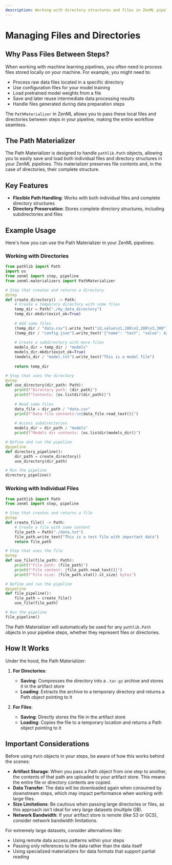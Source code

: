 ```yaml
---
description: Working with directory structures and files in ZenML pipelines.
---
```


# Managing Files and Directories

## Why Pass Files Between Steps?

When working with machine learning pipelines, you often need to process files stored locally on your machine. For example, you might need to:

- Process raw data files located in a specific directory
- Use configuration files for your model training
- Load pretrained model weights from a file
- Save and later reuse intermediate data processing results
- Handle files generated during data preparation steps

The `PathMaterializer` in ZenML allows you to pass these local files and directories between steps in your pipeline, making the entire workflow seamless.

## The Path Materializer

The Path Materializer is designed to handle `pathlib.Path` objects, allowing you to easily save and load both individual files and directory structures in your ZenML pipelines. This materializer preserves file contents and, in the case of directories, their complete structure.

## Key Features

- **Flexible Path Handling**: Works with both individual files and complete directory structures
- **Directory Preservation**: Stores complete directory structures, including subdirectories and files

## Example Usage

Here's how you can use the Path Materializer in your ZenML pipelines:

### Working with Directories

```python
from pathlib import Path
import os
from zenml import step, pipeline
from zenml.materializers import PathMaterializer

# Step that creates and returns a directory
@step
def create_directory() -> Path:
    # Create a temporary directory with some files
    temp_dir = Path("./my_data_directory")
    temp_dir.mkdir(exist_ok=True)
    
    # Add some files
    (temp_dir / "data.csv").write_text("id,value\n1,100\n2,200\n3,300")
    (temp_dir / "config.json").write_text('{"name": "test", "value": 42}')
    
    # Create a subdirectory with more files
    models_dir = temp_dir / "models"
    models_dir.mkdir(exist_ok=True)
    (models_dir / "model.txt").write_text("This is a model file")
    
    return temp_dir

# Step that uses the directory
@step
def use_directory(dir_path: Path):
    print(f"Directory path: {dir_path}")
    print(f"Contents: {os.listdir(dir_path)}")
    
    # Read some files
    data_file = dir_path / "data.csv"
    print(f"Data file contents:\n{data_file.read_text()}")
    
    # Access subdirectories
    models_dir = dir_path / "models"
    print(f"Models dir contents: {os.listdir(models_dir)}")

# Define and run the pipeline
@pipeline
def directory_pipeline():
    dir_path = create_directory()
    use_directory(dir_path)

# Run the pipeline
directory_pipeline()
```

### Working with Individual Files

```python
from pathlib import Path
from zenml import step, pipeline

# Step that creates and returns a file
@step
def create_file() -> Path:
    # Create a file with some content
    file_path = Path("./data.txt")
    file_path.write_text("This is a test file with important data")
    return file_path

# Step that uses the file
@step
def use_file(file_path: Path):
    print(f"File path: {file_path}")
    print(f"File content: {file_path.read_text()}")
    print(f"File size: {file_path.stat().st_size} bytes")

# Define and run the pipeline
@pipeline
def file_pipeline():
    file_path = create_file()
    use_file(file_path)

# Run the pipeline
file_pipeline()
```

The Path Materializer will automatically be used for any `pathlib.Path` objects in your pipeline steps, whether they represent files or directories.

## How It Works

Under the hood, the Path Materializer:

1. **For Directories**:
   - **Saving**: Compresses the directory into a `.tar.gz` archive and stores it in the artifact store
   - **Loading**: Extracts the archive to a temporary directory and returns a Path object pointing to it

2. **For Files**:
   - **Saving**: Directly stores the file in the artifact store
   - **Loading**: Copies the file to a temporary location and returns a Path object pointing to it 

## Important Considerations

Before using `Path` objects in your steps, be aware of how this works behind the scenes:

- **Artifact Storage**: When you pass a Path object from one step to another, the contents of that path are uploaded to your artifact store. This means the entire file or directory contents are copied.
- **Data Transfer**: The data will be downloaded again when consumed by downstream steps, which may impact performance when working with large files.
- **Size Limitations**: Be cautious when passing large directories or files, as this approach isn't ideal for very large datasets (multiple GB).
- **Network Bandwidth**: If your artifact store is remote (like S3 or GCS), consider network bandwidth limitations.

For extremely large datasets, consider alternatives like:
- Using remote data access patterns within your steps 
- Passing only references to the data rather than the data itself
- Using specialized materializers for data formats that support partial reading